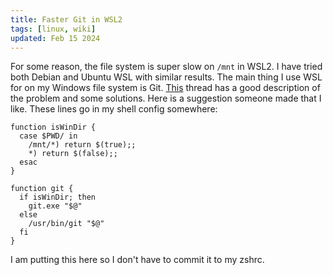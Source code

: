```yaml
---
title: Faster Git in WSL2
tags: [linux, wiki]
updated: Feb 15 2024
---
```


For some reason, the file system is super slow on `/mnt` in WSL2. I have tried both Debian and Ubuntu WSL with similar results. The main thing I use WSL for on my Windows file system is Git. [This](https://github.com/microsoft/WSL/issues/4401) thread has a good description of the problem and some solutions. Here is a suggestion someone made that I like. These lines go in my shell config somewhere:

```
function isWinDir {
  case $PWD/ in
    /mnt/*) return $(true);;
    *) return $(false);;
  esac
}

function git {
  if isWinDir; then
    git.exe "$@"
  else
    /usr/bin/git "$@"
  fi
}
```

I am putting this here so I don't have to commit it to my zshrc.
